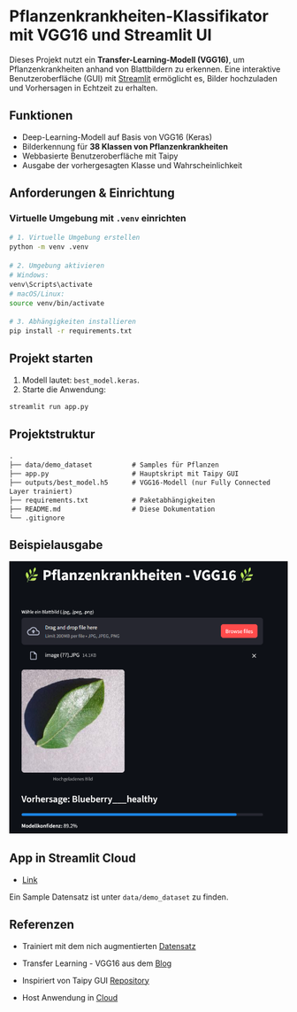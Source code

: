 # Pflanzenkrankheiten-Klassifikator mit VGG16 und Streamlit UI

Dieses Projekt nutzt ein **Transfer-Learning-Modell (VGG16)**, um Pflanzenkrankheiten anhand von Blattbildern zu erkennen. Eine interaktive Benutzeroberfläche (GUI) mit [Streamlit](https://streamlit.io/) ermöglicht es, Bilder hochzuladen und Vorhersagen in Echtzeit zu erhalten.

## Funktionen
- Deep-Learning-Modell auf Basis von VGG16 (Keras)
- Bilderkennung für **38 Klassen von Pflanzenkrankheiten**
- Webbasierte Benutzeroberfläche mit Taipy
- Ausgabe der vorhergesagten Klasse und Wahrscheinlichkeit


## Anforderungen & Einrichtung

### Virtuelle Umgebung mit `.venv` einrichten

```bash
# 1. Virtuelle Umgebung erstellen
python -m venv .venv

# 2. Umgebung aktivieren
# Windows:
venv\Scripts\activate
# macOS/Linux:
source venv/bin/activate

# 3. Abhängigkeiten installieren
pip install -r requirements.txt
````

## Projekt starten

1. Modell lautet: `best_model.keras`.
2. Starte die Anwendung:

```bash
streamlit run app.py
```

## Projektstruktur

```
.
├── data/demo_dataset          # Samples für Pflanzen
├── app.py                     # Hauptskript mit Taipy GUI
├── outputs/best_model.h5      # VGG16-Modell (nur Fully Connected Layer trainiert)
├── requirements.txt           # Paketabhängigkeiten
├── README.md                  # Diese Dokumentation
└── .gitignore                 
```

## Beispielausgabe
![alt text](outputs/result.png)

## App in Streamlit Cloud

- [Link](https://leaf-disease-identification.streamlit.app/)

Ein Sample Datensatz ist unter `data/demo_dataset` zu finden.

## Referenzen

- Trainiert mit dem nich augmentierten [Datensatz](https://data.mendeley.com/datasets/tywbtsjrjv/1)

- Transfer Learning - VGG16 aus dem [Blog](https://towardsdatascience.com/transfer-learning-with-vgg16-and-keras-50ea161580b4/)

- Inspiriert von Taipy GUI [Repository](https://github.com/MariyaSha/ml_gui_app)

- Host Anwendung in [Cloud](https://streamlit.io/cloud)